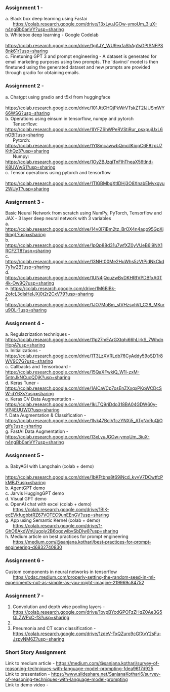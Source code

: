 ### Assignment 1 - 
a. Black box deep learning using Fastai <br>
&nbsp; &nbsp; &nbsp; https://colab.research.google.com/drive/13xLyuJGOw-ymoUm_3iuX-n4ngBb0anVY?usp=sharing <br>
b. Whitebox deep learning - Google Codelab <br>
&nbsp; &nbsp; &nbsp; https://colab.research.google.com/drive/1gAJY_WU9exfaShAg1sGPtSNFPS8nk61r?usp=sharing <br>
c. Finetuning GPT 3 and prompt engineering - A dataset is generated for email marketing purposes using two prompts. The 'davinci' model is then finetuned using the generated dataset and new prompts are provided through gradio for obtaining emails.

### Assignment 2 - 
a. Chatgpt using gradio and t5xl from huggingface <br>
&nbsp; &nbsp; &nbsp; https://colab.research.google.com/drive/101JttCHQjPkWrVTskZT2IJUSmWY66WSG?usp=sharing <br>
b. Operations using einsum in tensorflow, numpy and pytorch <br>
&nbsp; &nbsp; &nbsp; Tensorflow: https://colab.research.google.com/drive/1IYFZShWPeRVStiRur_psxpujUxL6nOBi?usp=sharing <br>
&nbsp; &nbsp; &nbsp; Pytorch: https://colab.research.google.com/drive/1Yl8mcawwbQmcilKiopC6F8zpU7KthQz3?usp=sharing <br>
&nbsp; &nbsp; &nbsp; Numpy: https://colab.research.google.com/drive/1OyZBJzqiTnFlhTheaX56tInd-K8UWwS1?usp=sharing <br>
c. Tensor operations using pytorch and tensorflow <br>
&nbsp; &nbsp; &nbsp; https://colab.research.google.com/drive/1TlGBMbgXtIDHj3O8XnabEMvxgyu2WUyT?usp=sharing

### Assignment 3 - 
Basic Neural Network from scratch using NumPy, PyTorch, Tensorflow and JAX - 3 layer deep neural network with 3 variables <br>
a. https://colab.research.google.com/drive/14v0I7iBm2tz_BrOX4n4aqo95GpXj6mgL?usp=sharing <br>
b. https://colab.research.google.com/drive/1pQp88d31u7wfXZ0yVUeB6i9NX1RCFZT8?usp=sharing <br>
c. https://colab.research.google.com/drive/13NHt00Me2HuWhs5zVtPjdNkCkd7y1w2B?usp=sharing <br>
d. https://colab.research.google.com/drive/1UN4jQcuzwBvDKHRfVPDBfxA0T4k-Ow9Q?usp=sharing <br>
e. https://colab.research.google.com/drive/1M6BlBk-2ofcL3dIsHeIJXj0t2r2CxV79?usp=sharing <br>
f. https://colab.research.google.com/drive/1JO7MoBm_stVHzsvhVI_C28_MKuru9OL-?usp=sharing

### Assignment 4 - 
a. Regulazrization techniques - https://colab.research.google.com/drive/11p27mEArGXtqhi66hLlrkS_7WhdnHopA?usp=sharing <br>
b. Initializations - https://colab.research.google.com/drive/1T3LzXVRLdb76CyAddy59oSDTr8WV9C7G?usp=sharing <br>
c. Callbacks and Tensorboard - https://colab.research.google.com/drive/15QaXFwkiQ_W1l-zxM-5ntnJkNCucQDjK?usp=sharing <br>
d. Keras Tuner - https://colab.research.google.com/drive/1AICaVCp7osEnZXxqxPKpWCDcSW-dY6Xs?usp=sharing <br>
e. Keras CV Data Augmentation - https://colab.research.google.com/drive/1kLTQ9riDdo318BA04GDW60y-VP4EUUWO?usp=sharing <br>
f. Data Augmentation & Classification - https://colab.research.google.com/drive/1lvk47BclV1czYNXi5_ATgNoRuQjOgifu?usp=sharing <br>
g. FastAI Data Augmentation - https://colab.research.google.com/drive/13xLyuJGOw-ymoUm_3iuX-n4ngBb0anVY?usp=sharing

### Assignment 5 - 
a. BabyAGI with Langchain (colab + demo) <br>
&nbsp; &nbsp; &nbsp; https://colab.research.google.com/drive/1bKFtbns8t69iNcd_kvvV7DCwtfcPkMBJ?usp=sharing <br>
b. AgentGPT demo <br>
c. Jarvis HuggingGPT demo <br>
d. Visual GPT demo <br>
e. OpenAI chat with excel (colab + demo) <br>
&nbsp; &nbsp; &nbsp; https://colab.research.google.com/drive/1BIK-ecEVkfugbbtRZ67VOTEC9unEEnGV?usp=sharing <br>
g. App using Semantic Kernel (colab + demo) <br>
&nbsp; &nbsp; &nbsp; https://colab.research.google.com/drive/1-GhO6AkdWnUugojy2B6ogdwlbvSbDIw8?usp=sharing <br>
h. Medium article on best practices for prompt engineering <br>
&nbsp; &nbsp; &nbsp; https://medium.com/@sanjana.kothari/best-practices-for-prompt-engineering-d6832740830

### Assignment 6 - 
Custom components in neural networks in tensorflow <br>
&nbsp; &nbsp; &nbsp; https://odsc.medium.com/properly-setting-the-random-seed-in-ml-experiments-not-as-simple-as-you-might-imagine-219969c84752

### Assignment 7 - 
1. Convolution and depth wise pooling layers - https://colab.research.google.com/drive/1bvpBYcdGPOFzZHqZ0Ae3G5QLZWPxC-fS?usp=sharing <br>
2. 
3. Pneumonia and CT scan classification - https://colab.research.google.com/drive/1zdeV-TxQZuro9cGfXvY2sFu-JzpvNM6Z?usp=sharing <br>

### Short Story Assignment
Link to medium article - https://medium.com/@sanjana.kothari/survey-of-reasoning-techniques-with-language-model-prompting-fdea9617d925 <br>
Link to presentation - https://www.slideshare.net/SanjanaKothari6/survey-of-reasoning-techniques-with-language-model-prompting <br>
Link to demo video - 
